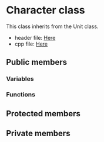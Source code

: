 # Character class

This class inherits from the Unit class.

- header file: [Here](#)
- cpp file: [Here](#)

## Public members


### Variables


### Functions

## Protected members


## Private members

